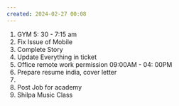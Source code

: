 ```yaml
---
created: 2024-02-27 00:08
---
```

1. GYM 5: 30 - 7:15 am
2. Fix Issue of Mobile
3. Complete Story
4. Update Everything in ticket 
5. Office remote work permission 09:00AM - 04: 00PM
6. Prepare resume india, cover letter 
7. 
8.  Post Job for academy
9. Shilpa Music Class